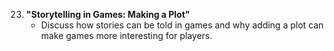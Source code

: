 23. **"Storytelling in Games: Making a Plot"**
    - Discuss how stories can be told in games and why adding a plot can make games more interesting for players.